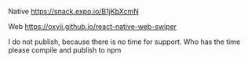 Native https://snack.expo.io/B1jKbXcmN

Web https://oxyii.github.io/react-native-web-swiper

I do not publish, because there is no time for support. Who has the time please compile and publish to npm
